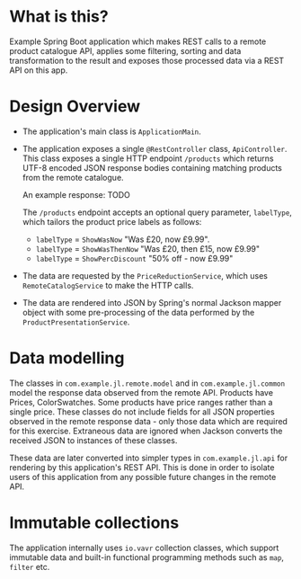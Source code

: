 What is this?
=============

Example Spring Boot application which makes REST calls to a remote product catalogue API,
applies some filtering, sorting and data transformation to the result and exposes those
processed data via a REST API on this app.

Design Overview
===============

* The application's main class is `ApplicationMain`.

* The application exposes a single `@RestController` class, `ApiController`.
  This class exposes a single HTTP endpoint `/products` which returns UTF-8 encoded JSON response bodies
  containing matching products from the remote catalogue.
  
  An example response: TODO
  
  The `/products` endpoint accepts an optional query parameter, `labelType`, which tailors the
  product price labels as follows:
  * `labelType` = `ShowWasNow` "Was £20, now £9.99".
  * `labelType` = `ShowWasThenNow` "Was £20, then £15, now £9.99"
  * `labelType` = `ShowPercDiscount` "50% off - now £9.99"

* The data are requested by the `PriceReductionService`, which uses `RemoteCatalogService` to make
  the HTTP calls.

* The data are rendered into JSON by Spring's normal Jackson mapper object with some pre-processing
  of the data performed by the `ProductPresentationService`.

Data modelling
==============

The classes in `com.example.jl.remote.model` and in `com.example.jl.common` model the response data observed
from the remote API. Products have Prices, ColorSwatches. Some products have price ranges rather
than a single price.
These classes do not include fields for all JSON properties observed in the remote response data - only
those data which are required for this exercise. Extraneous data are ignored when Jackson converts
the received JSON to instances of these classes.

These data are later converted into simpler types in `com.example.jl.api` for rendering by
this application's REST API. This is done in order to isolate users of this application from any
possible future changes in the remote API.

Immutable collections
=====================

The application internally uses `io.vavr` collection classes, which support immutable data and built-in
functional programming methods such as `map`, `filter` etc.
